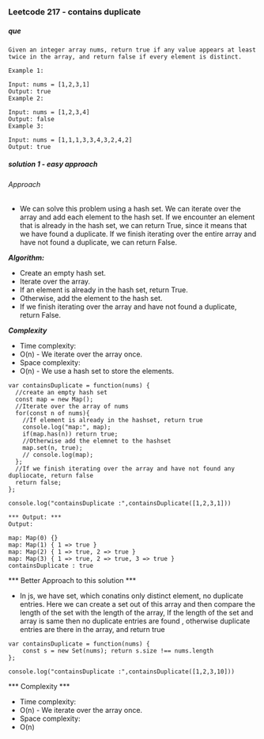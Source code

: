 ### Leetcode 217 - contains duplicate

##### que
```
Given an integer array nums, return true if any value appears at least twice in the array, and return false if every element is distinct.

Example 1:

Input: nums = [1,2,3,1]
Output: true
Example 2:

Input: nums = [1,2,3,4]
Output: false
Example 3:

Input: nums = [1,1,1,3,3,4,3,2,4,2]
Output: true
```

##### solution 1 - easy approach
###### Approach
- We can solve this problem using a hash set. We can iterate over the array and add each element to the hash set. If we encounter an element that is already in the hash set, we can return True, since it means that we have found a duplicate. If we finish iterating over the entire array and have not found a duplicate, we can return False.

***Algorithm:***

- Create an empty hash set.
- Iterate over the array.
- If an element is already in the hash set, return True.
- Otherwise, add the element to the hash set.
- If we finish iterating over the array and have not found a duplicate, return False.

***Complexity***
- Time complexity:
- O(n) - We iterate over the array once.
- Space complexity:
- O(n) - We use a hash set to store the elements.

```
var containsDuplicate = function(nums) {
  //create an empty hash set
  const map = new Map();
  //Iterate over the array of nums
  for(const n of nums){
    //If element is already in the hashset, return true
    console.log("map:", map);
    if(map.has(n)) return true;
    //Otherwise add the elemnet to the hashset
    map.set(n, true);
    // console.log(map);
  };
  //If we finish iterating over the array and have not found any dupliocate, return false
  return false;
};

console.log("containsDuplicate :",containsDuplicate([1,2,3,1]))
```
```
*** Output: ***
Output:

map: Map(0) {}
map: Map(1) { 1 => true }
map: Map(2) { 1 => true, 2 => true }
map: Map(3) { 1 => true, 2 => true, 3 => true }
containsDuplicate : true
```

*** Better Approach to this solution ***
- In js, we have set, which conatins only distinct element, no duplicate entries. Here we can create a set out of this array
and then compare the length of the set with the length of the array, If the length of the set and array is same then no duplicate entries are found , otherwise duplicate entries are there in the array, and return true

```
var containsDuplicate = function(nums) {
    const s = new Set(nums); return s.size !== nums.length
};

console.log("containsDuplicate :",containsDuplicate([1,2,3,10]))
```

*** Complexity ***
- Time complexity:
- O(n) - We iterate over the array once.
- Space complexity:
- O(n) 


